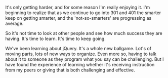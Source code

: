 It's only getting harder, and for some reason I'm really enjoying it. I'm beginning to realize that as we continue to go into 301 and 401 the smarter keep on getting smarter, and the 'not-so-smarters' are progressing as average.

So it's not time to look at other people and see how much success they are having. It's time to learn. It's time to keep going.

We've been learning about jQuery. It's a whole new ballgame. Lot's of moving parts, lots of new ways to organize. Even more so, having to talk about it to someone as they program what you say can be challenging. But I have found the experience of learning whether it's receiving instruction from my peers or giving that is both challenging and effective.
